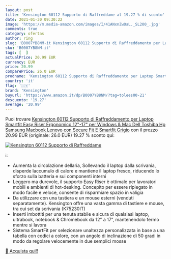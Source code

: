 ```yaml
---
layout: post
title: 'Kensington 60112 Supporto di Raffreddame al 19.27 % di sconto'
date: 2021-01-30 09:30:22
image: 'https://m.media-amazon.com/images/I/41ANxnZwOaL._SL200_.jpg'
comments: true
category: ofertas
author: ring
slug: 'B0007YB8NM-it Kensington 60112 Supporto di Raffreddamento per Laptop...'
sku: 'B0007YB8NM-it'
tags: [  ]
actualPrice: 20.99 EUR
currency: EUR
price: 20.99
comparePrice: 26.0 EUR
prodname: 'Kensington 60112 Supporto di Raffreddamento per Laptop Smartfit Easy Riser  Ergonomico  12"-17"  per Windows & Mac  Dell  Toshiba  Hp  Samsung  Macbook  Lenovo con Secure Fit E Smartfit  Grigio'
country: 'it'
flag: '🇮🇹'
brand: 'Kensington'
buyurl: 'https://www.amazon.it/dp/B0007YB8NM/?tag=tolees00-21'
descuento: '19.27'
average: '20.99'
---
```


Puoi trovare [Kensington 60112 Supporto di Raffreddamento per Laptop Smartfit Easy Riser  Ergonomico  12"-17"  per Windows & Mac  Dell  Toshiba  Hp  Samsung  Macbook  Lenovo con Secure Fit E Smartfit  Grigio](https://www.amazon.it/dp/B0007YB8NM/?tag=tolees00-21) con il prezzo 20.99 EUR (originale: 26.0 EUR) 19.27 % sconto qui:

[![Kensington 60112 Supporto di Raffreddame](https://m.media-amazon.com/images/I/41ANxnZwOaL._SL200_.jpg)](https://www.amazon.it/dp/B0007YB8NM/?tag=tolees00-21)

ℹ️:

- Aumenta la circolazione dellaria, Sollevando il laptop dalla scrivania, disperde laccumulo di calore e mantiene il laptop fresco, riducendo lo sforzo sulla batteria e sui componenti interni
- Leggero ma durevole, il supporto Easy Riser è ottimale per lavoratori mobili e ambienti di hot-desking. Concepito per essere ripiegato in modo facile e veloce, consente di risparmiare spazio in valigia
- Da utilizzare con una tastiera e un mouse esterni (venduti separatamente). Kensington offre una vasta gamma di tastiere e mouse, tra cui set da scrivania (K75230IT)
- Inserti imbottiti per una tenuta stabile e sicura di qualsiasi laptop, ultrabook, notebook & Chromebook da 12” a 17”, mantenendolo fermo mentre si lavora
- Sistema SmartFit per selezionare unaltezza personalizzata in base a una tabella con codici a colore, con un angolo di inclinazione di 50 gradi in modo da regolare velocemente in due semplici mosse

[🛒 Acquista qui!!](https://www.amazon.it/dp/B0007YB8NM/?tag=tolees00-21)
